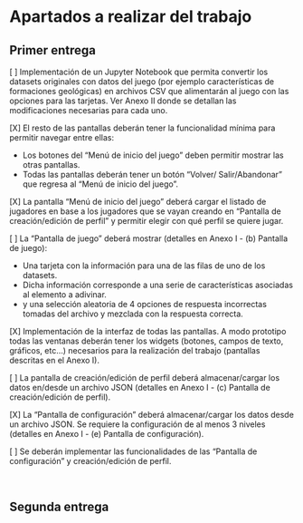 # Apartados a realizar del trabajo


## Primer entrega

[ ] Implementación de un Jupyter Notebook que permita convertir los datasets originales con datos del juego (por ejemplo características de formaciones geológicas) en archivos CSV que alimentarán al juego con las opciones para las tarjetas. Ver Anexo II donde se detallan las modificaciones necesarias para cada uno.

[X] El resto de las pantallas deberán tener la funcionalidad mínima para permitir navegar entre ellas:

- Los botones del “Menú de inicio del juego” deben permitir mostrar las otras pantallas.
- Todas las pantallas deberán tener un botón “Volver/ Salir/Abandonar” que regresa al “Menú de inicio del juego”.

[X] La pantalla “Menú de inicio del juego” deberá cargar el listado de jugadores en base a los jugadores que se vayan creando en “Pantalla de creación/edición de perfil” y permitir elegir con qué perfil se quiere jugar.

[ ] La “Pantalla de juego” deberá mostrar (detalles en Anexo I - (b) Pantalla de juego):

- Una tarjeta con la información para una de las filas de uno de los datasets.
- Dicha información corresponde a una serie de características asociadas al elemento a adivinar.
- y una selección aleatoria de 4 opciones de respuesta incorrectas tomadas del archivo y mezclada con la respuesta correcta.

[X] Implementación de la interfaz de todas las pantallas. A modo prototipo todas las ventanas deberán tener los widgets (botones, campos de texto, gráficos, etc…) necesarios para la realización del trabajo (pantallas descritas en el Anexo I).

[ ] La pantalla de creación/edición de perfil deberá almacenar/cargar los datos en/desde un archivo JSON (detalles en Anexo I - (c) Pantalla de creación/edición de perfil).
    
[X] La “Pantalla de configuración” deberá almacenar/cargar los datos desde un archivo JSON. Se requiere la configuración de al menos 3 niveles (detalles en Anexo I - (e) Pantalla de configuración).

[ ] Se deberán implementar las funcionalidades de las “Pantalla de configuración” y creación/edición de perfil.

<br>

## Segunda entrega